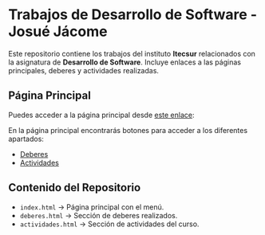 # Trabajos de Desarrollo de Software - Josué Jácome

Este repositorio contiene los trabajos del instituto **Itecsur** relacionados con la asignatura de **Desarrollo de Software**. Incluye enlaces a las páginas principales, deberes y actividades realizadas.

## Página Principal

Puedes acceder a la página principal desde [este enlace](https://deinszxcq.github.io/Deberes/):


En la página principal encontrarás botones para acceder a los diferentes apartados:

- [Deberes](deberes.html)  
- [Actividades](actividades.html)  

## Contenido del Repositorio

- `index.html` → Página principal con el menú.  
- `deberes.html` → Sección de deberes realizados.  
- `actividades.html` → Sección de actividades del curso.  


